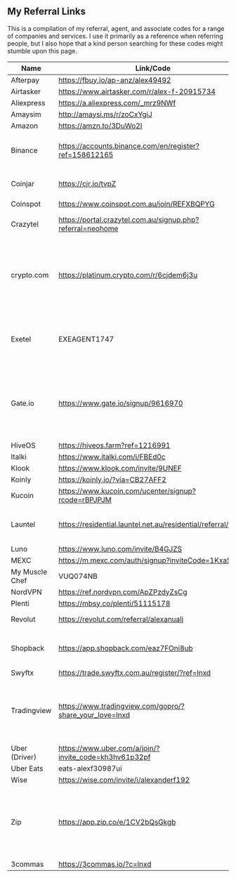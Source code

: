 ## My Referral Links

This is a compilation of my referral, agent, and associate codes for a range of companies and services. I use it primarily as a reference when referring people, but I also hope that a kind person searching for these codes might stumble upon this page.

| Name | Link/Code | Notes |
|--|--|--|
| Afterpay | https://fbuy.io/ap-anz/alex49492 |  |
| Airtasker | https://www.airtasker.com/r/alex-f-20915734 |  |
| Aliexpress | https://a.aliexpress.com/_mrz9NWf |  |
| Amaysim | http://amaysi.ms/r/zoCxYgiJ |  |
| Amazon | https://amzn.to/3DuWo2I |  |
| Binance | https://accounts.binance.com/en/register?ref=158612165 | Referer gets 20% commission on trades |
| Coinjar | https://cjr.io/tvpZ | Referer and referee get 500 points |
| Coinspot | https://www.coinspot.com.au/join/REFXBQPYG |  |
| Crazytel | https://portal.crazytel.com.au/signup.php?referral=neohome | Referer gets 10% commission |
| crypto.com | https://platinum.crypto.com/r/6cjdem6j3u | Referer and referee both get $25, after successful sign-up and a valid transaction |
| Exetel | EXEAGENT1747 | Using this agent code gives me a 5% on-going commission |
| Gate.io | https://www.gate.io/signup/9616970 | Referee gets 20% discount on trading fees, referer gets 20% commission |
| HiveOS | https://hiveos.farm?ref=1216991 |  |
| Italki | https://www.italki.com/i/FBEd0c |  |
| Klook | https://www.klook.com/invite/9UNEF |  |
| Koinly | https://koinly.io/?via=CB27AFF2 |  |
| Kucoin | https://www.kucoin.com/ucenter/signup?rcode=rBPJPJM | [FAQ](https://www.kucoin.com/news/en-invite) |
| Launtel | https://residential.launtel.net.au/residential/referral/LXND | $50 to referrer, $25 to referee |
| Luno | https://www.luno.com/invite/B4GJZS |  |
| MEXC | https://m.mexc.com/auth/signup?inviteCode=1KxaS |  |
| My Muscle Chef | VUQ074NB |  |
| NordVPN | https://ref.nordvpn.com/ApZPzdyZsCg |  |
| Plenti | https://mbsy.co/plenti/51115178 |  |
| Revolut | https://revolut.com/referral/alexanualj | Referrer gets $20 |
| Shopback | https://app.shopback.com/eaz7FOni8ub | Referee gets $10, referer gets $40 |
| Swyftx | https://trade.swyftx.com.au/register/?ref=lnxd |  |
| Tradingview | https://www.tradingview.com/gopro/?share_your_love=lnxd | Referer gets $30 coupon after referee makes paid purchase |
| Uber (Driver) | https://www.uber.com/a/join/?invite_code=kh3hv61p32pf |  |
| Uber Eats | eats-alexf30987ui |  |
| Wise | https://wise.com/invite/i/alexanderf192 |  |
| Zip | https://app.zip.co/e/1CV2bQsGkgb | Referer and referee both get $10 after referee makes their first purchase | 
| 3commas | https://3commas.io/?c=lnxd |  |
